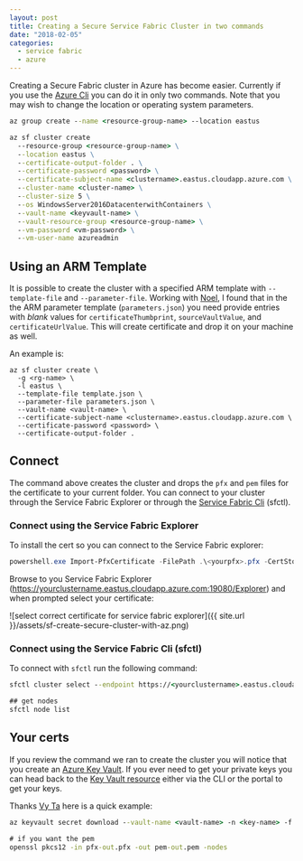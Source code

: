 ```yaml
---
layout: post
title: Creating a Secure Service Fabric Cluster in two commands
date: "2018-02-05"
categories:
  - service fabric
  - azure
---
```


Creating a Secure Fabric cluster in Azure has become easier.  Currently if you use the [Azure Cli](https://docs.microsoft.com/en-us/cli/azure/overview?view=azure-cli-latest) you can do it in only two commands.  Note that you may wish to change the location or operating system parameters.

```cmd
az group create --name <resource-group-name> --location eastus

az sf cluster create 
  --resource-group <resource-group-name> \
  --location eastus \
  --certificate-output-folder . \
  --certificate-password <password> \
  --certificate-subject-name <clustername>.eastus.cloudapp.azure.com \
  --cluster-name <cluster-name> \
  --cluster-size 5 \
  --os WindowsServer2016DatacenterwithContainers \
  --vault-name <keyvault-name> \
  --vault-resource-group <resource-group-name> \
  --vm-password <vm-password> \
  --vm-user-name azureadmin
```

## Using an ARM Template
It is possible to create the cluster with a specified ARM template with `--template-file` and `--parameter-file`.  Working with [Noel](https://www.noelbundick.com), I found that in the the ARM parameter template (`parameters.json`) you need provide entries with *blank* values for `certificateThumbprint`, `sourceVaultValue`, and `certificateUrlValue`.  This will create certificate and drop it on your machine as well.

An example is:

```
az sf cluster create \
  -g <rg-name> \
  -l eastus \
  --template-file template.json \
  --parameter-file parameters.json \
  --vault-name <vault-name> \
  --certificate-subject-name <clustername>.eastus.cloudapp.azure.com \
  --certificate-password <password> \
  --certificate-output-folder .
```

## Connect
The command above creates the cluster and drops the `pfx` and `pem` files for the certificate to your current folder.  You can connect to your cluster through the Service Fabric Explorer or through the [Service Fabric Cli](https://docs.microsoft.com/en-us/azure/service-fabric/service-fabric-cli) (sfctl).

### Connect using the Service Fabric Explorer
To install the cert so you can connect to the Service Fabric explorer:

```Powershell
powershell.exe Import-PfxCertificate -FilePath .\<yourpfx>.pfx -CertStoreLocation 'Cert:\CurrentUser\My\'
```

Browse to you Service Fabric Explorer (https://yourclustername.eastus.cloudapp.azure.com:19080/Explorer) and when prompted select your certificate:

![select correct certificate for service fabric explorer]({{ site.url }}/assets/sf-create-secure-cluster-with-az.png)

### Connect using the Service Fabric Cli (sfctl)
To connect with `sfctl` run the following command:

```cmd
sfctl cluster select --endpoint https://<yourclustername>.eastus.cloudapp.azure.com:19080 --pem .\<yourpem>.pem --ca .\<yourpem>.pem

## get nodes
sfctl node list
```

## Your certs
If you review the command we ran to create the cluster you will notice that you create an [Azure Key Vault](https://docs.microsoft.com/en-us/azure/key-vault/).  If you ever need to get your private keys you can head back to the [Key Vault resource](https://docs.microsoft.com/en-us/rest/api/keyvault/certificates-and-policies) either via the CLI or the portal to get your keys.

Thanks [Vy Ta](https://twitter.com/vytachar) here is a quick example:

```cmd
az keyvault secret download --vault-name <vault-name> -n <key-name> -f pfx-out.pfx

# if you want the pem
openssl pkcs12 -in pfx-out.pfx -out pem-out.pem -nodes
```